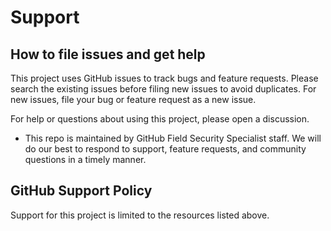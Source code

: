 # Support

## How to file issues and get help

This project uses GitHub issues to track bugs and feature requests. Please search the existing issues before filing new issues to avoid duplicates. For new issues, file your bug or feature request as a new issue.

For help or questions about using this project, please open a discussion.

- This repo is maintained by GitHub Field Security Specialist staff. We will do our best to respond to support, feature requests, and community questions in a timely manner.

## GitHub Support Policy

Support for this project is limited to the resources listed above.
